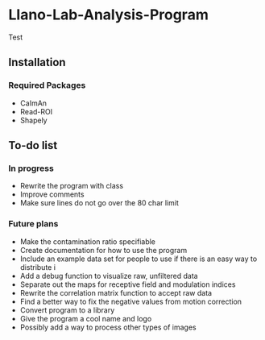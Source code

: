 # Llano-Lab-Analysis-Program

Test


## Installation
### Required Packages
* CaImAn
* Read-ROI
* Shapely

## To-do list
### In progress
* Rewrite the program with class
* Improve comments
* Make sure lines do not go over the 80 char limit
### Future plans
* Make the contamination ratio specifiable
* Create documentation for how to use the program
* Include an example data set for people to use if there is an easy way to distribute i
* Add a debug function to visualize raw, unfiltered data
* Separate out the maps for receptive field and modulation indices
* Rewrite the correlation matrix function to accept raw data
* Find a better way to fix the negative values from motion correction
* Convert program to a library
* Give the program a cool name and logo
* Possibly add a way to process other types of images
